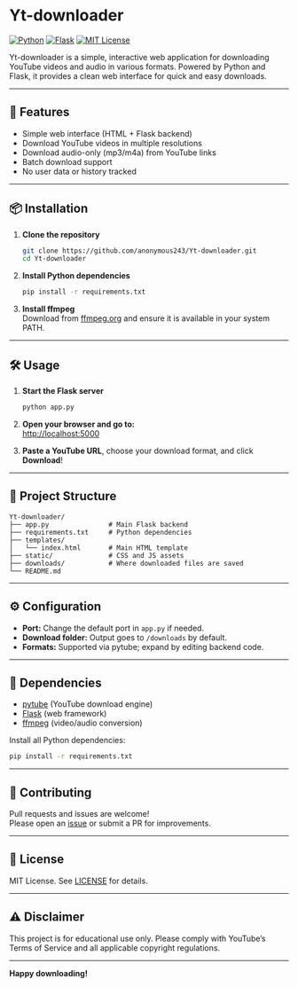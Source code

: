 # Yt-downloader

[![Python](https://img.shields.io/badge/Python-3.7%2B-blue?logo=python&logoColor=white&style=flat-square)](https://www.python.org/)
[![Flask](https://img.shields.io/badge/Flask-%20web%20app-green?logo=flask&logoColor=white&style=flat-square)](https://flask.palletsprojects.com/)
[![MIT License](https://img.shields.io/badge/license-MIT-blue.svg?style=flat-square)](LICENSE)

Yt-downloader is a simple, interactive web application for downloading YouTube videos and audio in various formats. Powered by Python and Flask, it provides a clean web interface for quick and easy downloads.

---

## 🚀 Features

- Simple web interface (HTML + Flask backend)
- Download YouTube videos in multiple resolutions
- Download audio-only (mp3/m4a) from YouTube links
- Batch download support
- No user data or history tracked

---

## 📦 Installation

1. **Clone the repository**
   ```bash
   git clone https://github.com/anonymous243/Yt-downloader.git
   cd Yt-downloader
   ```

2. **Install Python dependencies**
   ```bash
   pip install -r requirements.txt
   ```

3. **Install ffmpeg**  
   Download from [ffmpeg.org](https://ffmpeg.org/download.html) and ensure it is available in your system PATH.

---

## 🛠️ Usage

1. **Start the Flask server**
   ```bash
   python app.py
   ```

2. **Open your browser and go to:**  
   [http://localhost:5000](http://localhost:5000)

3. **Paste a YouTube URL**, choose your download format, and click **Download**!

---

## 📁 Project Structure

```
Yt-downloader/
├── app.py               # Main Flask backend
├── requirements.txt     # Python dependencies
├── templates/
│   └── index.html       # Main HTML template
├── static/              # CSS and JS assets
├── downloads/           # Where downloaded files are saved
└── README.md
```

---

## ⚙️ Configuration

- **Port:** Change the default port in `app.py` if needed.
- **Download folder:** Output goes to `/downloads` by default.
- **Formats:** Supported via pytube; expand by editing backend code.

---

## 🧩 Dependencies

- [pytube](https://pytube.io/) (YouTube download engine)
- [Flask](https://flask.palletsprojects.com/) (web framework)
- [ffmpeg](https://ffmpeg.org/) (video/audio conversion)

Install all Python dependencies:
```bash
pip install -r requirements.txt
```

---

## 🤝 Contributing

Pull requests and issues are welcome!  
Please open an [issue](https://github.com/anonymous243/Yt-downloader/issues) or submit a PR for improvements.

---

## 📄 License

MIT License. See [LICENSE](LICENSE) for details.

---

## ⚠️ Disclaimer

This project is for educational use only. Please comply with YouTube’s Terms of Service and all applicable copyright regulations.


---

**Happy downloading!**
